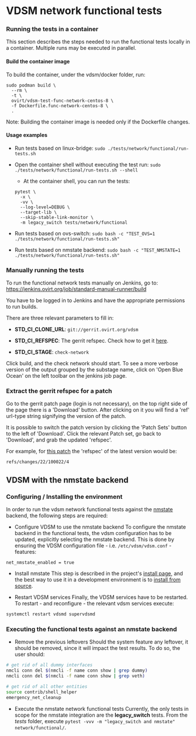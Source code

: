 # VDSM network functional tests

### Running the tests in a container

This section describes the steps needed to run the functional tests
locally in a container.
Multiple runs may be executed in parallel.

#### Build the container image
To build the container, under the vdsm/docker folder, run:
```
sudo podman build \
  --rm \
  -t \
  ovirt/vdsm-test-func-network-centos-8 \
  -f Dockerfile.func-network-centos-8 \
  .
```
Note: Building the container image is needed only if the Dockerfile
changes.

#### Usage examples
- Run tests based on linux-bridge:
  `sudo ./tests/network/functional/run-tests.sh`

- Open the container shell without executing the test run:
  `sudo ./tests/network/functional/run-tests.sh --shell`
  - At the container shell, you can run the tests:
  ```
  pytest \
    -x \
    -vv \
    --log-level=DEBUG \
    --target-lib \
    --skip-stable-link-monitor \
    -m legacy_switch tests/network/functional
  ```

- Run tests based on ovs-switch:
  `sudo bash -c "TEST_OVS=1 ./tests/network/functional/run-tests.sh"`

 - Run tests based on nmstate backend:
  `sudo bash -c "TEST_NMSTATE=1 ./tests/network/functional/run-tests.sh"`


### Manually running the tests

To run the functional network tests manually on Jenkins, go to:
https://jenkins.ovirt.org/job/standard-manual-runner/build

You have to be logged in to Jenkins and have the appropriate
permissions to run builds.

There are three relevant parameters to fill in:

* **STD_CI_CLONE_URL**: `git://gerrit.ovirt.org/vdsm`

* **STD_CI_REFSPEC**: The gerrit refspec. Check how to get it
[here](#extract-the-gerrit-refspec-for-a-patch).

* **STD_CI_STAGE**: `check-network`

Click build, and the check network should start. To see a more verbose version
of the output grouped by the substage name, click on 'Open Blue Ocean' on the
left toolbar on the jenkins job page.

### Extract the gerrit refspec for a patch

Go to the gerrit patch page (login is not necessary), on the top right side of
the page there is a 'Download' button. After clicking on it you will find a
'ref' url-type string signifying the version of the patch.

It is possible to switch the patch version by clicking the 'Patch Sets' button
to the left of 'Download'. Click the relevant Patch set, go back to 'Download',
 and grab the updated 'refspec'.

For example, for [this patch](https://gerrit.ovirt.org/#/c/100022/)
the 'refspec' of the latest version would be:

`refs/changes/22/100022/4`

## VDSM with the nmstate backend

### Configuring / Installing the environment
In order to run the vdsm network functional tests against the
[nmstate](https://github.com/nmstate/nmstate) backend, the following steps are
required:

* Configure VDSM to use the nmstate backend
To configure the nmstate backend in the functional tests, the vdsm configuration
has to be updated, explicitly selecting the nmstate backend. This is done by
ensuring the VDSM configuration file - i.e. ```/etc/vdsm/vdsm.conf``` - features:
```
net_nmstate_enabled = true
```

* Install nmstate
This step is described in the project's
[install page](https://github.com/nmstate/nmstate/blob/master/README.install.md#nmstate-installation),
and the best way to use it in a development environment is to
[install from source](https://github.com/nmstate/nmstate/blob/master/README.install.md#install-nmstate-from-source).

* Restart VDSM services
Finally, the VDSM services have to be restarted. To restart - and reconfigure -
the relevant vdsm services execute:
```bash
systemctl restart vdsmd supervdsmd
```

### Executing the functional tests against an nmstate backend

* Remove the previous leftovers
Should the system feature any leftover, it should be removed, since it will
impact the test results. To do so, the user should:
```bash
# get rid of all dummy interfaces
nmcli conn del $(nmcli -f name conn show | grep dummy)
nmcli conn del $(nmcli -f name conn show | grep veth)

# get rid of all other entities
source contrib/shell_helper
emergency_net_cleanup
```

* Execute the nmstate network functional tests
Currently, the only tests in scope for the nmstate integration are the
**legacy_switch** tests.
From the *tests* folder, execute ```pytest -vvv -m "legacy_switch and nmstate" network/functional/```.

